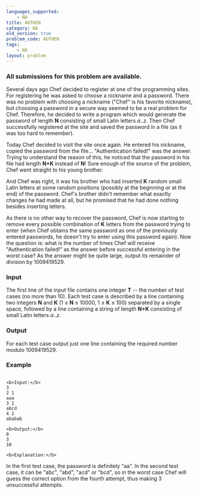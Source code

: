 ```yaml
---
languages_supported:
    - NA
title: AUTHEN
category: NA
old_version: true
problem_code: AUTHEN
tags:
    - NA
layout: problem
---
```

###  All submissions for this problem are available. 

Several days ago Chef decided to register at one of the programming sites. For registering he was asked to choose a nickname and a password. There was no problem with choosing a nickname ("Chef" is his favorite nickname), but choosing a password in a secure way seemed to be a real problem for Chef. Therefore, he decided to write a program which would generate the password of length **N** consisting of small Latin letters _a_.._z_. Then Chef successfully registered at the site and saved the password in a file (as it was too hard to remember).

Today Chef decided to visit the site once again. He entered his nickname, copied the password from the file... "Authentication failed!" was the answer. Trying to understand the reason of this, he noticed that the password in his file had length **N+K** instead of **N**! Sure enough of the source of the problem, Chef went straight to his young brother.

And Chef was right, it was his brother who had inserted **K** random small Latin letters at some random positions (possibly at the beginning or at the end) of the password. Chef's brother didn't remember what exactly changes he had made at all, but he promised that he had done nothing besides inserting letters.

As there is no other way to recover the password, Chef is now starting to remove every possible combination of **K** letters from the password trying to enter (when Chef obtains the same password as one of the previously entered passwords, he doesn't try to enter using this password again). Now the question is: what is the number of times Chef will receive "Authentication failed!" as the answer before successful entering in the worst case? As the answer might be quite large, output its remainder of division by 1009419529.

### Input

The first line of the input file contains one integer **T** -- the number of test cases (no more than 10). Each test case is described by a line containing two integers **N** and **K** (1 ≤ **N** ≤ 10000, 1 ≤ **K** ≤ 100) separated by a single space, followed by a line containing a string of length **N+K** consisting of small Latin letters _a_.._z_.

### Output

For each test case output just one line containing the required number modulo 1009419529.

### Example

```

<b>Input:</b>
3
2 1
aaa
3 1
abcd
4 2
ababab

<b>Output:</b>
0
3
10

<b>Explanation:</b>

```
In the first test case, the password is definitely "aa". In the second test case, it can be "abc", "abd", "acd" or "bcd", so in the worst case Chef will guess the correct option from the fourth attempt, thus making 3 unsuccessful attempts.